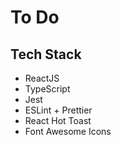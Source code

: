 # To Do

## Tech Stack

- ReactJS
- TypeScript
- Jest
- ESLint + Prettier
- React Hot Toast
- Font Awesome Icons
